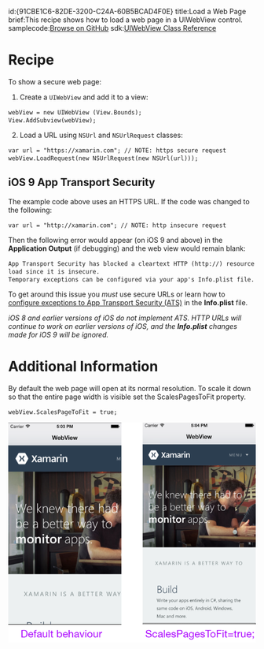 id:{91CBE1C6-82DE-3200-C24A-60B5BCAD4F0E}
title:Load a Web Page
brief:This recipe shows how to load a web page in a UIWebView control.
samplecode:[Browse on GitHub](https://github.com/xamarin/recipes/tree/master/ios/content_controls/web_view/load_a_web_page)
sdk:[UIWebView Class Reference](https://developer.apple.com/library/ios/#documentation/UIKit/Reference/UIWebView_Class/Reference/Reference.html)


# Recipe

To show a secure web page:

<ol><li>Create a <code>UIWebView</code> and add it to a view:</li></ol>

```
webView = new UIWebView (View.Bounds);
View.AddSubview(webView);
```

<ol start="2">
  <li>Load a URL using <code>NSUrl</code> and <code>NSUrlRequest</code> classes:</li>
</ol>


```
var url = "https://xamarin.com"; // NOTE: https secure request
webView.LoadRequest(new NSUrlRequest(new NSUrl(url)));
```


## iOS 9 App Transport Security

The example code above uses an HTTPS URL. If the code was changed to the following:

```
var url = "http://xamarin.com"; // NOTE: http insecure request
```

Then the following error would appear (on iOS 9 and above) in the
**Application Output** (if debugging) and the web view would remain blank:

```
App Transport Security has blocked a cleartext HTTP (http://) resource load since it is insecure.
Temporary exceptions can be configured via your app's Info.plist file.
```

To get around this issue you *must* use secure URLs or learn how to
[configure exceptions to App Transport Security (ATS)](http://developer.xamarin.com/guides/ios/platform_features/introduction_to_ios9/ats/)
in the **Info.plist** file.

*iOS 8 and earlier versions of iOS do not implement ATS. HTTP URLs will continue
to work on earlier versions of iOS, and the **Info.plist** changes made for
iOS 9 will be ignored.*

# Additional Information

By default the web page will open at its normal resolution. To scale it down
so that the entire page width is visible set the ScalesPagesToFit property.

```
webView.ScalesPageToFit = true;
```

 [ ![](Images/WebView_1.png)](Images/WebView_1.png)
